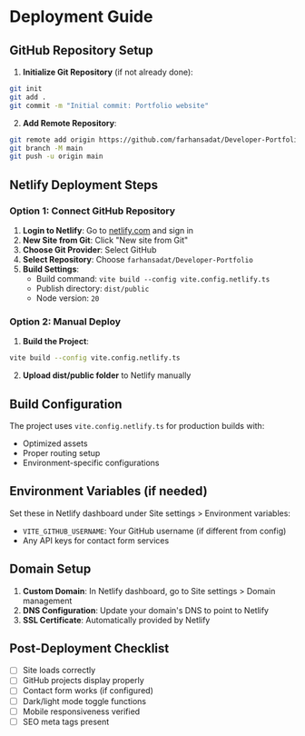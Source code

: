 # Deployment Guide

## GitHub Repository Setup

1. **Initialize Git Repository** (if not already done):
```bash
git init
git add .
git commit -m "Initial commit: Portfolio website"
```

2. **Add Remote Repository**:
```bash
git remote add origin https://github.com/farhansadat/Developer-Portfolio.git
git branch -M main
git push -u origin main
```

## Netlify Deployment Steps

### Option 1: Connect GitHub Repository

1. **Login to Netlify**: Go to [netlify.com](https://netlify.com) and sign in
2. **New Site from Git**: Click "New site from Git"
3. **Choose Git Provider**: Select GitHub
4. **Select Repository**: Choose `farhansadat/Developer-Portfolio`
5. **Build Settings**:
   - Build command: `vite build --config vite.config.netlify.ts`
   - Publish directory: `dist/public`
   - Node version: `20`

### Option 2: Manual Deploy

1. **Build the Project**:
```bash
vite build --config vite.config.netlify.ts
```

2. **Upload dist/public folder** to Netlify manually

## Build Configuration

The project uses `vite.config.netlify.ts` for production builds with:
- Optimized assets
- Proper routing setup
- Environment-specific configurations

## Environment Variables (if needed)

Set these in Netlify dashboard under Site settings > Environment variables:
- `VITE_GITHUB_USERNAME`: Your GitHub username (if different from config)
- Any API keys for contact form services

## Domain Setup

1. **Custom Domain**: In Netlify dashboard, go to Site settings > Domain management
2. **DNS Configuration**: Update your domain's DNS to point to Netlify
3. **SSL Certificate**: Automatically provided by Netlify

## Post-Deployment Checklist

- [ ] Site loads correctly
- [ ] GitHub projects display properly
- [ ] Contact form works (if configured)
- [ ] Dark/light mode toggle functions
- [ ] Mobile responsiveness verified
- [ ] SEO meta tags present